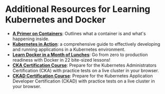 # Additional Resources for Learning Kubernetes and Docker

- [**A Primer on Containers**](https://increment.com/containers/primer-on-containerization/): Outlines what a container is and what's happening inside.
- [**Kubernetes in Action**](https://www.manning.com/books/kubernetes-in-action): a comprehensive guide to effectively developing and running applications in a Kubernetes environment.
- [**Learn Docker in a Month of Lunches**](https://www.manning.com/books/learn-docker-in-a-month-of-lunches): Go from zero to production readiness with Docker in 22 bite-sized lessons!
- [**CKA Certification Course**](https://kodekloud.com/courses/certified-kubernetes-administrator-cka): Prepare for the Kubernetes Administrators Certification (CKA) with practice tests on a live cluster in your browser.
- [**CKAD Certification Course**](https://kodekloud.com/courses/certified-kubernetes-application-developer-ckad): Prepare for the Kubernetes Application Developer Certification (CKAD) with practice tests on a live cluster in your browser.
